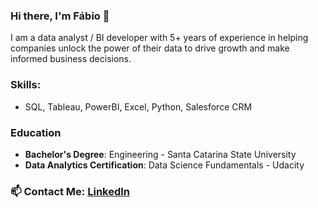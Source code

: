 ### Hi there, I'm Fábio 👋
I am a data analyst / BI developer with 5+ years of experience in helping companies unlock the power of their data to drive growth and make informed business decisions.

### Skills:
- SQL, Tableau, PowerBI, Excel, Python, Salesforce CRM

### Education
- **Bachelor's Degree**: Engineering - Santa Catarina State University
- **Data Analytics Certification**: Data Science Fundamentals - Udacity

### 📫 Contact Me: [LinkedIn](https://www.linkedin.com/in/fabiohtuda/) 

<!--
**fabiohtuda/fabiohtuda** is a ✨ _special_ ✨ repository because its `README.md` (this file) appears on your GitHub profile.

Here are some ideas to get you started:

- 🔭 I’m currently working on ...
- 🌱 I’m currently learning ...
- 👯 I’m looking to collaborate on ...
- 🤔 I’m looking for help with ...
- 💬 Ask me about ...
- 📫 How to reach me: ...
- 😄 Pronouns: ...
- ⚡ Fun fact: ...

# Hi there! 👋 I'm [Your Name]

## About Me
I'm a passionate data analyst with a keen interest in extracting meaningful insights from complex datasets. I love exploring data, uncovering hidden patterns, and using my analytical skills to drive informed decision-making. With a strong background in statistics and data visualization, I thrive on turning raw data into actionable information.

## Skills
- **Data Analysis**: Proficient in extracting, cleaning, and transforming data to reveal valuable insights.
- **Statistical Analysis**: Experienced in applying statistical techniques to analyze data and draw meaningful conclusions.
- **Data Visualization**: Skilled in creating visually appealing and informative charts, graphs, and dashboards.
- **SQL**: Proficient in writing SQL queries to retrieve and manipulate data from relational databases.
- **Python/R**: Experienced in programming with Python and/or R for data analysis and automation.
- **Machine Learning**: Familiar with applying machine learning algorithms for predictive modeling and classification tasks.
- **Data Cleaning**: Proficient in identifying and handling missing data, outliers, and inconsistencies.

## Projects
- **Project 1**: A brief description of a data analysis project, highlighting the problem statement, methodology, and key findings.
- **Project 2**: Another data analysis project, showcasing your skills and the value you brought to the project.
- **Project 3**: One more project, demonstrating your ability to work with different datasets and draw meaningful insights.

## Education
- **Bachelor's Degree**: Your degree and major from your university.
- **Data Analytics Certification**: Any relevant certifications or online courses you've completed.

## Contact Me
- **Email**: Your email address
- **LinkedIn**: [Your LinkedIn profile](https://www.linkedin.com/in/yourprofile)
- **Portfolio**: [Link to your portfolio or personal website](https://www.yourwebsite.com)

## Additional Information
- Feel free to include any other relevant information about yourself, such as hobbies, interests, or any side projects you're working on.

I'm excited about leveraging data to solve real-world problems and always eager to learn new techniques and technologies. If you're interested in collaborating or discussing data-related projects, feel free to reach out. I'm looking forward to connecting with fellow data enthusiasts!

Let's turn data into insights! 📊


-->

